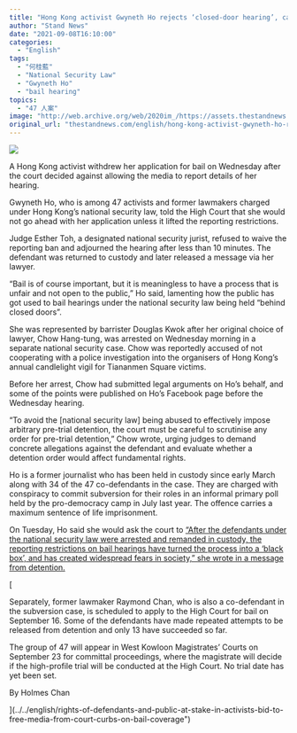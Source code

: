 ```yaml
---
title: "Hong Kong activist Gwyneth Ho rejects ‘closed-door hearing’, cancels bail attempt"
author: "Stand News"
date: "2021-09-08T16:10:00"
categories:
  - "English"
tags:
  - "何桂藍"
  - "National Security Law"
  - "Gwyneth Ho"
  - "bail hearing"
topics:
  - "47 人案"
image: "http://web.archive.org/web/2020im_/https://assets.thestandnews.com/media/photos/20210908-05_w5Jpimw.png"
original_url: "thestandnews.com/english/hong-kong-activist-gwyneth-ho-rejects-closed-door-hearing-cancels-bail-attempt"
---
```

![](http://web.archive.org/web/2020im_/https://assets.thestandnews.com/media/photos/20210908-05_w5Jpimw.png)

A Hong Kong activist withdrew her application for bail on Wednesday after the court decided against allowing the media to report details of her hearing.

Gwyneth Ho, who is among 47 activists and former lawmakers charged under Hong Kong’s national security law, told the High Court that she would not go ahead with her application unless it lifted the reporting restrictions.

Judge Esther Toh, a designated national security jurist, refused to waive the reporting ban and adjourned the hearing after less than 10 minutes. The defendant was returned to custody and later released a message via her lawyer.

“Bail is of course important, but it is meaningless to have a process that is unfair and not open to the public,” Ho said, lamenting how the public has got used to bail hearings under the national security law being held “behind closed doors”.

She was represented by barrister Douglas Kwok after her original choice of lawyer, Chow Hang-tung, was arrested on Wednesday morning in a separate national security case. Chow was reportedly accused of not cooperating with a police investigation into the organisers of Hong Kong’s annual candlelight vigil for Tiananmen Square victims.

Before her arrest, Chow had submitted legal arguments on Ho’s behalf, and some of the points were published on Ho’s Facebook page before the Wednesday hearing.

“To avoid the \[national security law\] being abused to effectively impose arbitrary pre-trial detention, the court must be careful to scrutinise any order for pre-trial detention,” Chow wrote, urging judges to demand concrete allegations against the defendant and evaluate whether a detention order would affect fundamental rights.

Ho is a former journalist who has been held in custody since early March along with 34 of the 47 co-defendants in the case. They are charged with conspiracy to commit subversion for their roles in an informal primary poll held by the pro-democracy camp in July last year. The offence carries a maximum sentence of life imprisonment. 

On Tuesday, Ho said she would ask the court to [“After the defendants under the national security law were arrested and remanded in custody, the reporting restrictions on bail hearings have turned the process into a ‘black box’, and has created widespread fears in society,” she wrote in a message from detention.](../../english/rights-of-defendants-and-public-at-stake-in-activists-bid-to-free-media-from-court-curbs-on-bail-coverage")

[

Separately, former lawmaker Raymond Chan, who is also a co-defendant in the subversion case, is scheduled to apply to the High Court for bail on September 16. Some of the defendants have made repeated attempts to be released from detention and only 13 have succeeded so far.

The group of 47 will appear in West Kowloon Magistrates’ Courts on September 23 for committal proceedings, where the magistrate will decide if the high-profile trial will be conducted at the High Court. No trial date has yet been set.

By Holmes Chan

](../../english/rights-of-defendants-and-public-at-stake-in-activists-bid-to-free-media-from-court-curbs-on-bail-coverage")